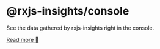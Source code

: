 # @rxjs-insights/console

See the data gathered by rxjs-insights right in the console.

[Read more 📖](https://github.com/ksz-ksz/rxjs-insights/blob/master/README.md)
